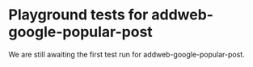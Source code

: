 # Playground tests for addweb-google-popular-post
We are still awaiting the first test run for addweb-google-popular-post.
